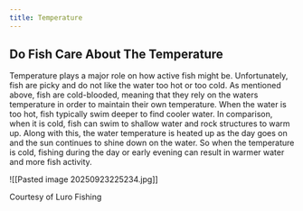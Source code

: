```yaml
---
title: Temperature
---
```

## Do Fish Care About The Temperature
Temperature plays a major role on how active fish might be. Unfortunately, fish are picky and do not like the water too hot or too cold. As mentioned above, fish are cold-blooded, meaning that they rely on the waters temperature in order to maintain their own temperature. When the water is too hot, fish typically swim deeper to find cooler water. In comparison, when it is cold, fish can swim to shallow water and rock structures to warm up. Along with this, the water temperature is heated up as the day goes on and the sun continues to shine down on the water. So when the temperature is cold, fishing during the day or early evening can result in warmer water and more fish activity.

![[Pasted image 20250923225234.jpg]]

Courtesy of Luro Fishing